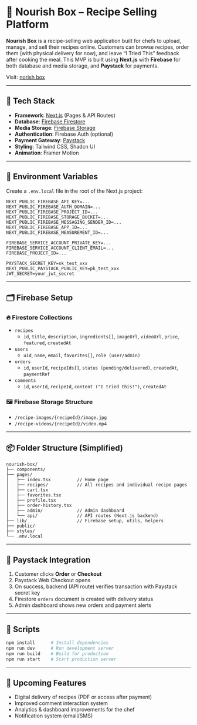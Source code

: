 # 🥗 Nourish Box – Recipe Selling Platform

**Nourish Box** is a recipe-selling web application built for chefs to upload, manage, and sell their recipes online. Customers can browse recipes, order them (with physical delivery for now), and leave “I Tried This” feedback after cooking the meal. This MVP is built using **Next.js** with **Firebase** for both database and media storage, and **Paystack** for payments.

Visit: [norish box](https://nourish-box.vercel.app)

---

## 🔧 Tech Stack

- **Framework**: [Next.js](https://nextjs.org/) (Pages & API Routes)
- **Database**: [Firebase Firestore](https://firebase.google.com/products/firestore)
- **Media Storage**: [Firebase Storage](https://firebase.google.com/products/storage)
- **Authentication**: Firebase Auth (optional)
- **Payment Gateway**: [Paystack](https://paystack.com/)
- **Styling**: Tailwind CSS, Shadcn UI
- **Animation**: Framer Motion

---

## 🔐 Environment Variables

Create a `.env.local` file in the root of the Next.js project:

```env
NEXT_PUBLIC_FIREBASE_API_KEY=...
NEXT_PUBLIC_FIREBASE_AUTH_DOMAIN=...
NEXT_PUBLIC_FIREBASE_PROJECT_ID=...
NEXT_PUBLIC_FIREBASE_STORAGE_BUCKET=...
NEXT_PUBLIC_FIREBASE_MESSAGING_SENDER_ID=...
NEXT_PUBLIC_FIREBASE_APP_ID=...
NEXT_PUBLIC_FIREBASE_MEASUREMENT_ID=...

FIREBASE_SERVICE_ACCOUNT_PRIVATE_KEY=...
FIREBASE_SERVICE_ACCOUNT_CLIENT_EMAIL=...
FIREBASE_PROJECT_ID=...

PAYSTACK_SECRET_KEY=sk_test_xxx
NEXT_PUBLIC_PAYSTACK_PUBLIC_KEY=pk_test_xxx
JWT_SECRET=your_jwt_secret
```

---

## 🗂️ Firebase Setup

### 🔥 Firestore Collections

- `recipes`
  - `id`, `title`, `description`, `ingredients[]`, `imageUrl`, `videoUrl`, `price`, `featured`, `createdAt`
- `users`
  - `uid`, `name`, `email`, `favorites[]`, `role (user/admin)`
- `orders`
  - `id`, `userId`, `recipeIds[]`, `status (pending/delivered)`, `createdAt`, `paymentRef`
- `comments`
  - `id`, `userId`, `recipeId`, `content ("I tried this!")`, `createdAt`

### 🖼️ Firebase Storage Structure

- `/recipe-images/{recipeId}/image.jpg`
- `/recipe-videos/{recipeId}/video.mp4`

---

## 📦 Folder Structure (Simplified)

```
nourish-box/
├── components/
├── pages/
│   ├── index.tsx          // Home page
│   ├── recipes/           // All recipes and individual recipe pages
│   ├── cart.tsx
│   ├── favorites.tsx
│   ├── profile.tsx
│   ├── order-history.tsx
│   ├── admin/             // Admin dashboard
│   └── api/               // API routes (Next.js backend)
├── lib/                   // Firebase setup, utils, helpers
├── public/
├── styles/
└── .env.local
```

---

## 💸 Paystack Integration

1. Customer clicks **Order** or **Checkout**
2. Paystack Web Checkout opens
3. On success, backend (API route) verifies transaction with Paystack secret key
4. Firestore `orders` document is created with delivery status
5. Admin dashboard shows new orders and payment alerts

---

## 🧪 Scripts

```bash
npm install      # Install dependencies
npm run dev      # Run development server
npm run build    # Build for production
npm run start    # Start production server
```

---

## 🚀 Upcoming Features

- Digital delivery of recipes (PDF or access after payment)
- Improved comment interaction system
- Analytics & dashboard improvements for the chef
- Notification system (email/SMS)
